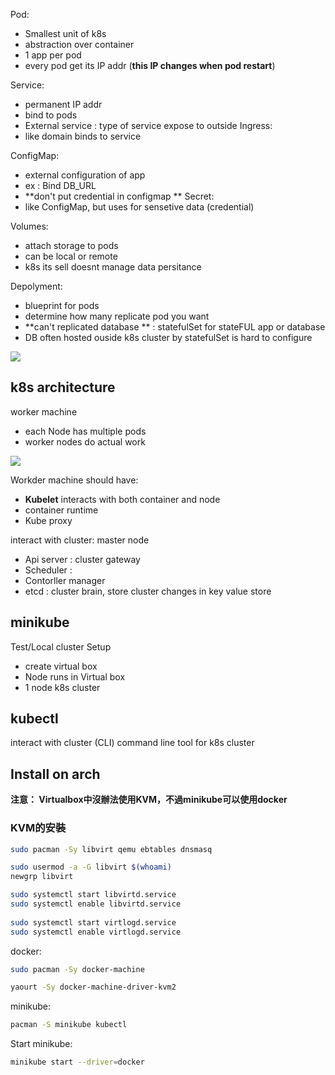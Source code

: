 Pod:
* Smallest unit of k8s
* abstraction over container
* 1 app per pod
* every pod get its IP addr (**this IP changes when pod restart**)

Service:
* permanent IP addr
* bind to pods
* External service : type of service expose to outside
Ingress:
* like domain binds to service

ConfigMap:
* external configuration of app
* ex : Bind DB_URL
* **don't put credential in configmap **
Secret:
* like ConfigMap, but uses for sensetive data (credential)

Volumes:
* attach storage to pods
* can be local or remote
* k8s its sell doesnt manage data persitance 

Depolyment:
* blueprint for pods
* determine how many replicate pod you want
* **can't replicated database ** : statefulSet for stateFUL app or database
* DB often hosted ouside k8s cluster by statefulSet is hard to configure

![](https://i.imgur.com/4bxAFcQ.png)


## k8s architecture
 
 worker machine
 * each Node has multiple pods
 * worker nodes do actual work

![](https://i.imgur.com/pRoSYui.png)

Workder machine should have:
* **Kubelet** interacts with both container and node
* container runtime
* Kube proxy

interact with cluster: master node
* Api server : cluster gateway
* Scheduler :  
* Contorller manager
* etcd : cluster brain, store cluster changes in key value store 

## minikube

Test/Local cluster Setup
* create virtual box
* Node runs in Virtual box
* 1 node k8s cluster

## kubectl
interact with cluster (CLI)
command line tool for k8s cluster


## Install on arch

**注意： Virtualbox中沒辦法使用KVM，不過minikube可以使用docker**

### KVM的安裝
```bash
sudo pacman -Sy libvirt qemu ebtables dnsmasq
```

```bash
sudo usermod -a -G libvirt $(whoami)  
newgrp libvirt
```
```bash
sudo systemctl start libvirtd.service  
sudo systemctl enable libvirtd.service  
   
sudo systemctl start virtlogd.service  
sudo systemctl enable virtlogd.service
```



docker:
```bash
sudo pacman -Sy docker-machine
```
```bash
yaourt -Sy docker-machine-driver-kvm2
```

minikube:
```bash
pacman -S minikube kubectl
```

Start minikube:
```bash
minikube start --driver=docker
```